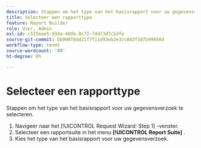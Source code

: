 ```yaml
---
description: Stappen om het type van het basisrapport voor uw gegevensverzoek te selecteren.
title: Selecteer een rapporttype
feature: Report Builder
role: User, Admin
exl-id: c515eae5-93da-460b-8c72-7ddf3d7c5dfe
source-git-commit: bb908f8dd21f7f11d93eb2e3cc843f107b99950d
workflow-type: tm+mt
source-wordcount: '49'
ht-degree: 0%

---
```


# Selecteer een rapporttype

Stappen om het type van het basisrapport voor uw gegevensverzoek te selecteren.

1. Navigeer naar het [!UICONTROL Request Wizard: Step 1] -venster.
1. Selecteer een rapportsuite in het menu **[!UICONTROL Report Suite]** .
1. Kies het type van het basisrapport voor uw gegevensverzoek.
